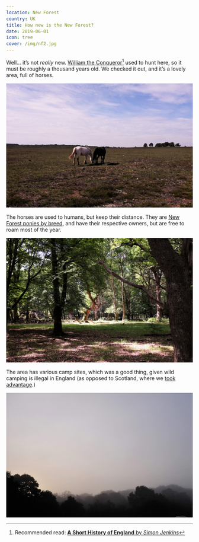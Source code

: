 ```yaml
---
location: New Forest
country: UK
title: How new is the New Forest?
date: 2019-06-01
icon: tree
cover: /img/nf2.jpg
---
```


Well… itʼs not _really_ new. [William the Conqueror](https://www.britannica.com/biography/William-I-king-of-England)[^1] used to hunt here, so it must be roughly a thousand years old. We checked it out, and itʼs a lovely area, full of horses.

![](../../img/nf.jpg)

The horses are used to humans, but keep their distance. They are [New Forest ponies by breed](http://www.new-forest-national-park.com/new-forest-pony.html), and have their respective owners, but are free to roam most of the year.

![](../../img/nf2.jpg)

The area has various camp sites, which was a good thing, given wild camping is illegal in England (as opposed to Scotland, where we [took advantage](/en/cairngorms).)

![](../../img/nf1.jpg)

[^1]: Recommended read: [__A Short History of England__ by _Simon Jenkins_](https://www.theguardian.com/books/2011/sep/08/short-history-england-simon-jenkins-review)
